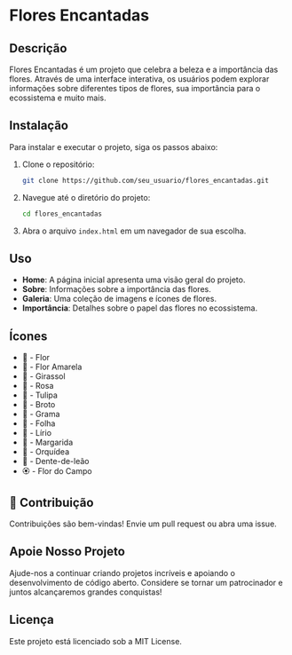 # Flores Encantadas

## Descrição
Flores Encantadas é um projeto que celebra a beleza e a importância das flores. Através de uma interface interativa, os usuários podem explorar informações sobre diferentes tipos de flores, sua importância para o ecossistema e muito mais.

## Instalação
Para instalar e executar o projeto, siga os passos abaixo:

1. Clone o repositório:
   ```bash
   git clone https://github.com/seu_usuario/flores_encantadas.git
   ```
2. Navegue até o diretório do projeto:
   ```bash
   cd flores_encantadas
   ```
3. Abra o arquivo `index.html` em um navegador de sua escolha.

## Uso
- **Home**: A página inicial apresenta uma visão geral do projeto.
- **Sobre**: Informações sobre a importância das flores.
- **Galeria**: Uma coleção de imagens e ícones de flores.
- **Importância**: Detalhes sobre o papel das flores no ecossistema.

## Ícones
- 🌺 - Flor
- 🌼 - Flor Amarela
- 🌻 - Girassol
- 🌹 - Rosa
- 🌷 - Tulipa
- 🌱 - Broto
- 🌾 - Grama
- 🌿 - Folha
- 🌷 - Lírio  
- 🌼 - Margarida 
- 🌺 - Orquídea  
- 🌱 - Dente-de-leão 
- 🏵️ - Flor do Campo 

## 🤝 Contribuição
Contribuições são bem-vindas! Envie um pull request ou abra uma issue.

## Apoie Nosso Projeto
Ajude-nos a continuar criando projetos incríveis e apoiando o desenvolvimento de código aberto. Considere se tornar um patrocinador e juntos alcançaremos grandes conquistas!

## Licença
Este projeto está licenciado sob a MIT License.
